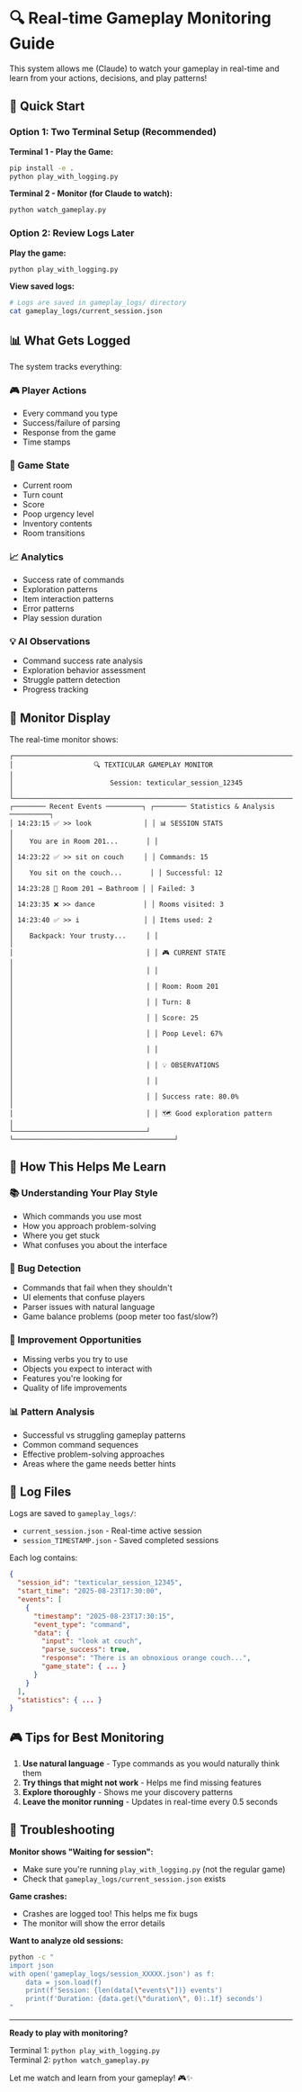# 🔍 Real-time Gameplay Monitoring Guide

This system allows me (Claude) to watch your gameplay in real-time and learn from your actions, decisions, and play patterns!

## 🚀 Quick Start

### Option 1: Two Terminal Setup (Recommended)

**Terminal 1 - Play the Game:**
```bash
pip install -e .
python play_with_logging.py
```

**Terminal 2 - Monitor (for Claude to watch):**
```bash
python watch_gameplay.py
```

### Option 2: Review Logs Later

**Play the game:**
```bash
python play_with_logging.py
```

**View saved logs:**
```bash
# Logs are saved in gameplay_logs/ directory
cat gameplay_logs/current_session.json
```

## 📊 What Gets Logged

The system tracks everything:

### 🎮 Player Actions
- Every command you type
- Success/failure of parsing
- Response from the game
- Time stamps

### 🎯 Game State
- Current room
- Turn count  
- Score
- Poop urgency level
- Inventory contents
- Room transitions

### 📈 Analytics
- Success rate of commands
- Exploration patterns
- Item interaction patterns
- Error patterns
- Play session duration

### 💡 AI Observations
- Command success rate analysis
- Exploration behavior assessment
- Struggle pattern detection
- Progress tracking

## 🎨 Monitor Display

The real-time monitor shows:

```
┌─────────────────────────────────────────────────────────────────────────────┐
│                    🔍 TEXTICULAR GAMEPLAY MONITOR                            │
│                        Session: texticular_session_12345                     │
└─────────────────────────────────────────────────────────────────────────────┘
┌──────── Recent Events ─────────┐ ┌──────── Statistics & Analysis ──────────┐
│ 14:23:15 ✅ >> look             │ │ 📊 SESSION STATS                        │
│    You are in Room 201...       │ │                                         │
│ 14:23:22 ✅ >> sit on couch     │ │ Commands: 15                           │
│    You sit on the couch...       │ │ Successful: 12                         │
│ 14:23:28 🚪 Room 201 → Bathroom │ │ Failed: 3                              │
│ 14:23:35 ❌ >> dance            │ │ Rooms visited: 3                       │
│ 14:23:40 ✅ >> i                │ │ Items used: 2                          │
│    Backpack: Your trusty...     │ │                                         │
│                                 │ │ 🎮 CURRENT STATE                        │
│                                 │ │                                         │
│                                 │ │ Room: Room 201                         │
│                                 │ │ Turn: 8                                │
│                                 │ │ Score: 25                              │
│                                 │ │ Poop Level: 67%                        │
│                                 │ │                                         │
│                                 │ │ 💡 OBSERVATIONS                        │
│                                 │ │                                         │
│                                 │ │ Success rate: 80.0%                    │
│                                 │ │ 🗺️ Good exploration pattern            │
└─────────────────────────────────┘ └────────────────────────────────────────┘
```

## 🤖 How This Helps Me Learn

### 📚 Understanding Your Play Style
- Which commands you use most
- How you approach problem-solving
- Where you get stuck
- What confuses you about the interface

### 🐛 Bug Detection
- Commands that fail when they shouldn't
- UI elements that confuse players
- Parser issues with natural language
- Game balance problems (poop meter too fast/slow?)

### 🎯 Improvement Opportunities
- Missing verbs you try to use
- Objects you expect to interact with
- Features you're looking for
- Quality of life improvements

### 📊 Pattern Analysis
- Successful vs struggling gameplay patterns
- Common command sequences
- Effective problem-solving approaches
- Areas where the game needs better hints

## 📁 Log Files

Logs are saved to `gameplay_logs/`:
- `current_session.json` - Real-time active session
- `session_TIMESTAMP.json` - Saved completed sessions

Each log contains:
```json
{
  "session_id": "texticular_session_12345",
  "start_time": "2025-08-23T17:30:00",
  "events": [
    {
      "timestamp": "2025-08-23T17:30:15",
      "event_type": "command",
      "data": {
        "input": "look at couch",
        "parse_success": true,
        "response": "There is an obnoxious orange couch...",
        "game_state": { ... }
      }
    }
  ],
  "statistics": { ... }
}
```

## 🎮 Tips for Best Monitoring

1. **Use natural language** - Type commands as you would naturally think them
2. **Try things that might not work** - Helps me find missing features
3. **Explore thoroughly** - Shows me your discovery patterns
4. **Leave the monitor running** - Updates in real-time every 0.5 seconds

## 🔧 Troubleshooting

**Monitor shows "Waiting for session":**
- Make sure you're running `play_with_logging.py` (not the regular game)
- Check that `gameplay_logs/current_session.json` exists

**Game crashes:**
- Crashes are logged too! This helps me fix bugs
- The monitor will show the error details

**Want to analyze old sessions:**
```bash
python -c "
import json
with open('gameplay_logs/session_XXXXX.json') as f:
    data = json.load(f)
    print(f'Session: {len(data[\"events\"])} events')
    print(f'Duration: {data.get(\"duration\", 0):.1f} seconds')
"
```

---

**Ready to play with monitoring?**

Terminal 1: `python play_with_logging.py`  
Terminal 2: `python watch_gameplay.py`

Let me watch and learn from your gameplay! 🎮✨